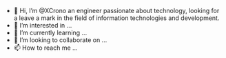 - 👋 Hi, I’m @XCrono an engineer passionate about technology, looking for a leave a mark in the field of information technologies and development.
- 👀 I’m interested in ...
- 🌱 I’m currently learning ...
- 💞️ I’m looking to collaborate on ...
- 📫 How to reach me ...

<!---
XCrono/XCrono is a ✨ special ✨ repository because its `README.md` (this file) appears on your GitHub profile.
You can click the Preview link to take a look at your changes.
--->
